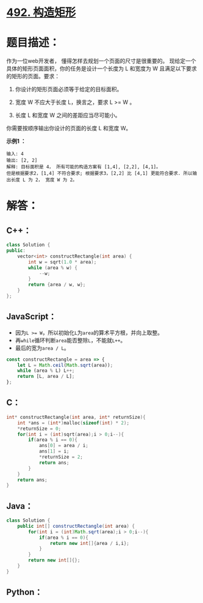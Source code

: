 # [492. 构造矩形](https://leetcode-cn.com/problems/construct-the-rectangle/)

# 题目描述：

作为一位web开发者， 懂得怎样去规划一个页面的尺寸是很重要的。 现给定一个具体的矩形页面面积，你的任务是设计一个长度为 L 和宽度为 W 且满足以下要求的矩形的页面。要求：

1. 你设计的矩形页面必须等于给定的目标面积。

2. 宽度 W 不应大于长度 L，换言之，要求 L >= W 。

3. 长度 L 和宽度 W 之间的差距应当尽可能小。

你需要按顺序输出你设计的页面的长度 L 和宽度 W。

**示例1 ：**

```
输入: 4
输出: [2, 2]
解释: 目标面积是 4， 所有可能的构造方案有 [1,4], [2,2], [4,1]。
但是根据要求2，[1,4] 不符合要求; 根据要求3，[2,2] 比 [4,1] 更能符合要求. 所以输出长度 L 为 2， 宽度 W 为 2。
```



# 解答：

## C++：

```C++
class Solution {
public:
    vector<int> constructRectangle(int area) {
        int w = sqrt(1.0 * area);
        while (area % w) {
            --w;
        }
        return {area / w, w};
    }
};
```

## JavaScript：

- 因为`L >= W`，所以初始化`L`为`area`的算术平方根，并向上取整。
- 再`while`循环判断`area`能否整除`L`，不能就`L++`。
- 最后的宽为`area / L`。

```javascript
const constructRectangle = area => {
    let L = Math.ceil(Math.sqrt(area));
    while (area % L) L++;
    return [L, area / L];
};
```

## C：
```c
int* constructRectangle(int area, int* returnSize){
    int *ans = (int*)malloc(sizeof(int) * 2);
    *returnSize = 0;
    for(int i = (int)sqrt(area);i > 0;i--){
        if(area % i == 0){
            ans[0] = area / i;
            ans[1] = i;
            *returnSize = 2;
            return ans;
        }
    }
    return ans;
}
```

## Java：
```java
class Solution {
    public int[] constructRectangle(int area) {
        for(int i = (int)Math.sqrt(area);i > 0;i--){
            if(area % i == 0){
                return new int[]{area / i,i};
            }
        }
        return new int[]{};
    }
}
```

## Python：

```python

```

